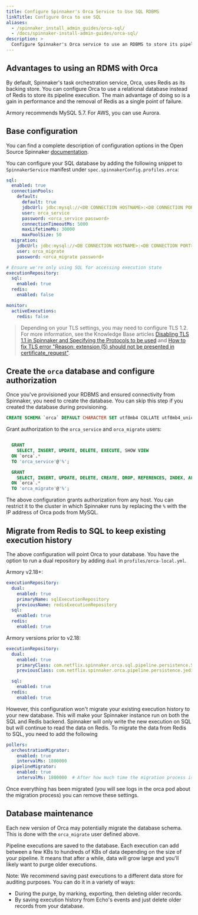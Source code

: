 ```yaml
---
title: Configure Spinnaker's Orca Service to Use SQL RDBMS
linkTitle: Configure Orca to use SQL
aliases:
  - /spinnaker_install_admin_guides/orca-sql/
  - /docs/spinnaker-install-admin-guides/orca-sql/
description: >
  Configure Spinnaker's Orca service to use an RDBMS to store its pipeline execution.
---
```


## Advantages to using an RDMS with Orca

By default, Spinnaker's task orchestration service, Orca, uses Redis as its backing store. You can configure Orca to use a relational database instead of Redis to store its pipeline execution. The main advantage of doing so is a gain in performance and the removal of Redis as a single point of failure.

Armory recommends MySQL 5.7. For AWS, you can use Aurora.

## Base configuration

You can find a complete description of configuration options in the Open Source Spinnaker [documentation](https://www.spinnaker.io/setup/productionize/persistence/orca-sql/).

You can configure your SQL database by adding the following snippet to `SpinnakerService` manifest under `spec.spinnakerConfig.profiles.orca`:

```yaml
sql:
  enabled: true
  connectionPools:
    default:
      default: true
      jdbcUrl: jdbc:mysql://<DB CONNECTION HOSTNAME>:<DB CONNECTION PORT>/<DATABASE NAME>
      user: orca_service
      password: <orca_service password>
      connectionTimeoutMs: 5000
      maxLifetimeMs: 30000
      maxPoolSize: 50
  migration:
    jdbcUrl: jdbc:mysql://<DB CONNECTION HOSTNAME>:<DB CONNECTION PORT>/<DATABASE NAME>
    user: orca_migrate
    password: <orca_migrate password>

# Ensure we're only using SQL for accessing execution state
executionRepository:
  sql:
    enabled: true
  redis:
    enabled: false

monitor:
  activeExecutions:
    redis: false
```

> Depending on your TLS settings, you may need to configure TLS 1.2. For more information, see the Knowledge Base articles [Disabling TLS 1.1 in Spinnaker and Specifying the Protocols to be used](https://support.armory.io/support?sys_kb_id=6d38e4bfdba47c1079f53ec8f49619c2&id=kb_article_view&sysparm_rank=2&sysparm_tsqueryId=f93349771b3d385013d4fe6fdc4bcb35) and [How to fix TLS error "Reason: extension (5) should not be presented in certificate_request"](https://support.armory.io/support?sys_kb_id=e06335f11b202c1013d4fe6fdc4bcbf8&id=kb_article_view&sysparm_rank=1&sysparm_tsqueryId=3b0341771b3d385013d4fe6fdc4bcb6a).

## Create the `orca` database and configure authorization

Once you've provisioned your RDBMS and ensured connectivity from Spinnaker, you need to create the database. You can skip this step if you created the database during provisioning.

```sql
CREATE SCHEMA `orca` DEFAULT CHARACTER SET utf8mb4 COLLATE utf8mb4_unicode_ci;
```

Grant authorization to the `orca_service` and `orca_migrate` users:

```sql

  GRANT
    SELECT, INSERT, UPDATE, DELETE, EXECUTE, SHOW VIEW
  ON `orca`.*
  TO 'orca_service'@'%';

  GRANT
    SELECT, INSERT, UPDATE, DELETE, CREATE, DROP, REFERENCES, INDEX, ALTER, LOCK TABLES, EXECUTE, SHOW VIEW
  ON `orca`.*
  TO 'orca_migrate'@'%';
```

The above configuration grants authorization from any host. You can restrict it to the cluster in which Spinnaker runs by replacing the `%` with the IP address of Orca pods from MySQL.

## Migrate from Redis to SQL to keep existing execution history

The above configuration will point Orca to your database.
You have the option to run a dual repository by adding `dual` in `profiles/orca-local.yml`.

Armory v2.18+:

```yaml
executionRepository:
  dual:
    enabled: true
    primaryName: sqlExecutionRepository
    previousName: redisExecutionRepository
  sql:
    enabled: true
  redis:
    enabled: true
```

Armory versions prior to v2.18:

```yaml
executionRepository:
  dual:
    enabled: true
    primaryClass: com.netflix.spinnaker.orca.sql.pipeline.persistence.SqlExecutionRepository
    previousClass: com.netflix.spinnaker.orca.pipeline.persistence.jedis.RedisExecutionRepository

  sql:
    enabled: true
  redis:
    enabled: true
```

However, this configuration won't migrate your existing execution history to your new database. This will make your Spinnaker instance run on both the SQL and Redis backend. Spinnaker will only write the new execution on SQL but will continue to read the data on Redis.
To migrate the data from Redis to SQL, you need to add the following

```yaml
pollers:
  orchestrationMigrator:
    enabled: true
    intervalMs: 1800000
  pipelineMigrator:
    enabled: true
    intervalMs: 1800000  # After how much time the migration process is going to start
```

Once everything has been migrated (you will see logs in the orca pod about the migration process) you can remove these settings.

<!-- ## Support for Other Relational Databases
<div class="alpha-warning">
  Database engines other than MySQL and its variants such as Aurora with MySQL are not currently officially supported.
</div>

To try a different database you can switch the JDBC URL and set the `dialect` in the properties:

```yaml
sql:
  enabled: true
  connectionPools:
    jdbcUrl: jdbc:<DRIVER>://<DB CONNECTION HOSTNAME>:<DB CONNECTION PORT>/<DATABASE NAME>
    dialect: <DIALECT VALUE>
    ...
  migration:
    jdbcUrl: jdbc:<DRIVER>://<DB CONNECTION HOSTNAME>:<DB CONNECTION PORT>/<DATABASE NAME>
    dialect: <DIALECT VALUE>
    ...
```

You can find the dialect below:

| Database       | Dialect Value   |
| ------------   | --------------- |
| MariaDB        | `MARIADB`       |
| MySQL          | `MYSQL` (default) |
| PostgreSQL     | `POSTGRES`      |
| PostgreSQL 9.3 | `POSTGRES_9_3`  |
| PostgreSQL 9.4 | `POSTGRES_9_4`  |
| PostgreSQL 9.5 | `POSTGRES_9_5`  | -->


## Database maintenance

Each new version of Orca may potentially migrate the database schema. This is done with the `orca_migrate` user defined above.

Pipeline executions are saved to the database. Each execution can add between a few KBs to hundreds of KBs of data depending on the size of your pipeline.
It means that after a while, data will grow large and you'll likely want to purge older executions.

Note: We recommend saving past executions to a different data store for auditing purposes. You can do it in a variety of ways:
- During the purge, by marking, exporting, then deleting older records.
- By saving execution history from Echo's events and just delete older records from your database.
